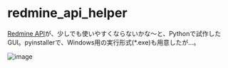 # redmine_api_helper

[Redmine API](https://www.redmine.org/projects/redmine/wiki/rest_api)が、少しでも使いやすくならないかな～と、Pythonで試作したGUI。pyinstallerで、Windows用の実行形式(*.exe)も用意したが…。

![image](https://user-images.githubusercontent.com/42256916/133209998-b9669ab7-868b-4d82-b145-d7ac57f04bef.png)
